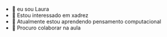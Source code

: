 - 👋 eu sou Laura
- 👀 Estou interessado em xadrez
- 🌱 Atualmente estou aprendendo pensamento computacional
- 💞️ Procuro colaborar na aula
  

<!---
lauraribeiros/lauraribeiros is a ✨ special ✨ repository because its `README.md` (this file) appears on your GitHub profile.
You can click the Preview link to take a look at your changes.
--->
